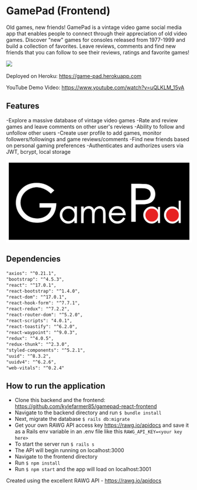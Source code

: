 # 
GamePad (Frontend)
======
Old games, new friends! GamePad is a vintage video game social media app that enables people to connect through their appreciation of old video games. Discover "new" games for consoles released from 1977-1999 and build a collection of favorites. Leave reviews, comments and find new friends that you can follow to see their reviews, ratings and favorite games!

![](gamepad.gif)

Deployed on Heroku: https://game-pad.herokuapp.com

YouTube Demo Video: https://www.youtube.com/watch?v=uQLKLM_15yA

## Features
-Explore a massive database of vintage video games
-Rate and review games and leave comments on other user's reviews
-Ability to follow and unfollow other users
-Create user profile to add games, monitor followers/followings and game reviews/comments
-Find new friends based on personal gaming preferences
-Authenticates and authorizes users via JWT, bcrypt, local storage

![Alt text](src/assets/images/gamepad-logo.png?raw=true 'Logo')

## Dependencies
    "axios": "^0.21.1",
    "bootstrap": "^4.5.3",
    "react": "^17.0.1",
    "react-bootstrap": "^1.4.0",
    "react-dom": "^17.0.1",
    "react-hook-form": "^7.7.1",
    "react-redux": "^7.2.2",
    "react-router-dom": "^5.2.0",
    "react-scripts": "4.0.1",
    "react-toastify": "^6.2.0",
    "react-waypoint": "^9.0.3",
    "redux": "^4.0.5",
    "redux-thunk": "^2.3.0",
    "styled-components": "^5.2.1",
    "uuid": "^8.3.2",
    "uuidv4": "^6.2.6",
    "web-vitals": "^0.2.4"

## How to run the application
  - Clone this backend and the frontend: https://github.com/kylefarmer85/gamepad-react-frontend
  - Navigate to the backend directory and run `$ bundle install`
  - Next, migrate the database `$ rails db:migrate`
  - Get your own RAWG API access key https://rawg.io/apidocs and save it as a Rails env variable in an .env file like this `RAWG_API_KEY=<your key here>`
  - To start the server run `$ rails s`
  - The API will begin running on localhost:3000
  - Navigate to the frontend directory
  - Run `$ npm install`
  - Run `$ npm start` and the app will load on localhost:3001

Created using the excellent RAWG API - https://rawg.io/apidocs
